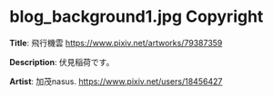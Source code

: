 # blog_background1.jpg Copyright
**Title**: 飛行機雲 <https://www.pixiv.net/artworks/79387359>

**Description**: 伏見稲荷です。

**Artist**: 加茂nasus. <https://www.pixiv.net/users/18456427>
